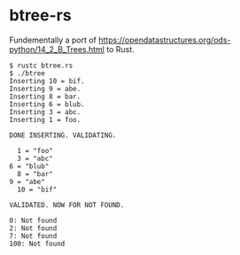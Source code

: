 # btree-rs

Fundementally a port of
https://opendatastructures.org/ods-python/14_2_B_Trees.html to Rust.


```console
$ rustc btree.rs
$ ./btree
Inserting 10 = bif.
Inserting 9 = abe.
Inserting 8 = bar.
Inserting 6 = blub.
Inserting 3 = abc.
Inserting 1 = foo.

DONE INSERTING. VALIDATING.

  1 = "foo"
  3 = "abc"
6 = "blub"
  8 = "bar"
9 = "abe"
  10 = "bif"

VALIDATED. NOW FOR NOT FOUND.

0: Not found
2: Not found
7: Not found
100: Not found
```

